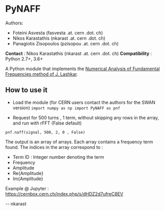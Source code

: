 # PyNAFF

Authors: 
*  Foteini Asvesta (fasvesta .at. cern .dot. ch)
*  Nikos Karastathis (nkarast .at. cern .dot. ch)
*  Panagiotis Zisopoulos (pzisopou .at. cern .dot. ch)

**Contact** : Nikos Karastathis (nkarast .at. cern .dot. ch)
**Compatibility** : Python 2.7+, 3.6+

A Python module that implements the [Numerical Analysis of Fundamental Frequencies method of J. Lashkar](http://www.sciencedirect.com/science/article/pii/001910359090084M).


## How to use it

* Load the module (for CERN users contact the authors for the SWAN version)
`import numpy as np
import PyNAFF as pnf`

* Request for 500 turns , 1 term, without skipping any rows in the array, and run with rFFT (False default)

`pnf.naff(signal, 500, 2, 0 , False)`

The output is an array of arrays. Each array contains a frequency term found.
The indices in the array correspond to :
*   Term ID : Integer number denoting the term
* Frequency
* Amplitude
* Re{Amplitude}
* Im{Amplitude}

Example @ Jupyter : https://cernbox.cern.ch/index.php/s/dHDZ2d7ufreC8EV


-- nkarast
